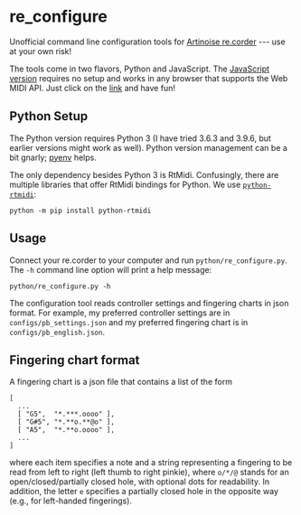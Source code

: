 # re\_configure

Unofficial command line configuration tools for
[Artinoise re.corder](http://www.artinoise.com/) --- use at your own risk!

The tools come in two flavors, Python and JavaScript. The
[JavaScript version](blob/main/docs/re_corder.js)
requires no setup and works in any browser that supports the Web MIDI API. Just
click on the [link](https://nettoyeurny.github.io/re_configure/) and have fun!

## Python Setup

The Python version requires Python 3 (I have tried 3.6.3 and 3.9.6, but earlier
versions might work as well). Python version management can be a bit gnarly;
[pyenv](https://github.com/pyenv/pyenv) helps.

The only dependency besides Python 3 is RtMidi. Confusingly, there are multiple
libraries that offer RtMidi bindings for Python. We use
[`python-rtmidi`](https://pypi.org/project/python-rtmidi/):

    python -m pip install python-rtmidi

## Usage

Connect your re.corder to your computer and run `python/re_configure.py`. The
`-h` command line option will print a help message:

    python/re_configure.py -h

The configuration tool reads controller settings and fingering charts in json
format. For example, my preferred controller settings are in
`configs/pb_settings.json` and my preferred fingering chart is in
`configs/pb_english.json`.

## Fingering chart format

A fingering chart is a json file that contains a list of the form

    [
      ...
      [ "G5",  "*.***.oooo" ],
      [ "G#5", "*.**o.**@o" ],
      [ "A5",  "*.**o.oooo" ],
      ...
    ]

where each item specifies a note and a string representing a fingering to be
read from left to right (left thumb to right pinkie), where `o/*/@` stands for
an open/closed/partially closed hole, with optional dots for readability. In
addition, the letter `e` specifies a partially closed hole in the opposite way
(e.g., for left-handed fingerings).
